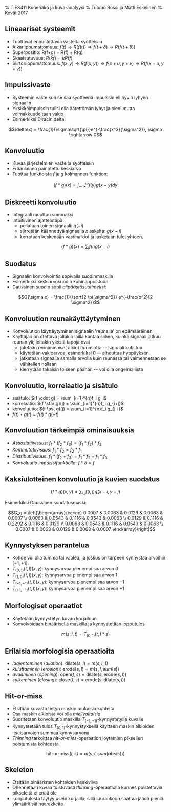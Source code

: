 % TIES411 Konenäkö ja kuva-analyysi
% Tuomo Rossi ja Matti Eskelinen
% Kevät 2017

## Lineaariset systeemit

* Tuottavat ennustettavia vasteita syötteisiin
* Aikariippumattomuus:
  $f(t) \rightarrow R(f(t)) \Rightarrow f(t+\delta) \rightarrow R(f(t+\delta))$
* Superpositio: R(f+g) = R(f) + R(g)
* Skaalautuvuus: $R(kf) = kR(f)$
* Siirtoriippumattomuus:
  $f(x,y) \rightarrow R(f(x,y)) \Rightarrow  f(x+u,y+v) \rightarrow R(f(x+u,y+v))$

## Impulssivaste

* Systeemin vaste kun se saa syötteenä impulssin eli hyvin lyhyen signaalin
* Yksikköimpulssin tulisi olla äärettömän lyhyt ja pieni mutta voimakkuudeltaan
  vakio
* Esimerkiksi Diracin delta:

$$\delta(x) = \frac{1}{\sigma\sqrt{\pi}}e^{-\frac{x^2}{\sigma^2}},
  \sigma \rightarrow 0$$

## Konvoluutio

* Kuvaa järjestelmien vasteita syötteisiin
* Eräänlainen painotettu keskiarvo
* Tuottaa funktioista $f$ ja $g$ kolmannen funktion:

$$(f \ast g)(x) = \int_{-\infty}^{\infty}f(y)g(x-y)dy$$

## Diskreetti konvoluutio

* Integraali muuttuu summaksi
* Intuitiivinen ajattelutapa:
    - peilataan toinen signaali: $g(-i)$
    - siirretään käännettyä signaalia $x$ askelta: $g(x-i)$
    - kerrotaan keskenään vastinalkiot ja lasketaan tulot yhteen.

$$(f \ast g)(x) = \sum_{i}f(i) g(x-i)$$

## Suodatus

* Signaalin konvolvointia sopivalla suodinmaskilla
* Esimerkiksi keskiarvosuodin kohinanpoistoon
* Gaussinen suodin sopii *alipäästösuotimeksi*:

$$G(\sigma,x) = \frac{1}{\sqrt{2 \pi \sigma^2}} e^{-\frac{x^2}{2 \sigma^2}}$$

## Konvoluution reunakäyttäytyminen

* Konvoluution käyttäytyminen signaalin 'reunalla' on epämääräinen
* Käyttäjän on otettava jollakin lailla kantaa siihen, kuinka signaali jatkuu
  reunan yli; joitakin yleisiä tapoja ovat
    - jätetään reunimmaiset alkiot huomiotta -- signaali kutistuu
    - käytetään vakioarvoa, esimerkiksi $0$ -- aiheuttaa hyppäyksen
    - jatketaan signaalia samalla arvolla kuin reunassa tai vaimennetaan se
      vähitellen nollaan
    - kierrytään takaisin toiseen päähän -- voi olla ongelmallista

## Konvoluutio, korrelaatio ja sisätulo

* sisätulo: $(f \cdot g) = \sum_{i=1}^{n}f_i g_i$
* korrelaatio: $(f \star g)(j) = \sum_{i=1}^{n}f_i g_{i+j}$
* konvoluutio: $(f \ast g)(j) = \sum_{i=1}^{n}f_i g_{j-i}$
* $f(t) \star g(t) = f(t) \ast g(-t)$

## Konvoluution tärkeimpiä ominaisuuksia

* *Assosiatiivisuus*:  $f_1 \ast (f_2 \ast f_3) = (f_1 \ast f_2) \ast f_3$
* *Kommutatiivisuus*:  $f_1 \ast f_2 = f_2 \ast f_1$
* *Distributiivisuus*: $f_1 \ast (f_2+f_3) = f_1 \ast f_2 + f_1 \ast f_3$
* *Konvoluutio impulssifunktiolla*: $f \ast \delta = f$

## Kaksiulotteinen konvoluutio ja kuvien suodatus

$$(f \ast g)(x,y) = \sum_{i,j} f(i,j) g(x-i,y-j)$$

Esimerkiksi Gaussinen suodatusmaski:

$$G_g = \left[\begin{array}{ccccc}
  0.0007 & 0.0063 & 0.0129 & 0.0063 & 0.0007 \\
  0.0063 & 0.0543 & 0.1116 & 0.0543 & 0.0063 \\
  0.0129 & 0.1116 & 0.2292 & 0.1116 & 0.0129 \\
  0.0063 & 0.0543 & 0.1116 & 0.0543 & 0.0063 \\
  0.0007 & 0.0063 & 0.0129 & 0.0063 & 0.0007
  \end{array}\right]$$

## Kynnystyksen parantelua

* Kohde voi olla tumma tai vaalea, ja joskus on tarpeen kynnystää arvoihin
  $[-1,+1]$.
* $T_{(0,1)}\left(t,I\right)(x,y)$: kynnysarvoa pienempi saa arvon $0$
* $T_{(1,0)}\left(t,I\right)(x,y)$: kynnysarvoa pienempi saa arvon $1$
* $T_{(-1,+1)}\left(t,I\right)(x,y)$: kynnysarvoa pienempi saa arvon $-1$
* $T_{(+1,-1)}\left(t,I\right)(x,y)$: kynnysarvoa pienempi saa arvon $+1$

## Morfologiset operaatiot

* Käytetään kynnystetyn kuvan korjailuun
* Konvolvoidaan binäärisellä maskilla ja kynnystetään lopputulos

$$m(s,I,t) = T_{(0,1)}(t,I \ast s)$$

## Erilaisia morfologisia operaatioita

* *laajentaminen* (*dilation*): $\text{dilate}(s,I) = m(s,I,1)$
* *kuluttaminen* (*erosion*): $\text{erode}(s,I) = m(s,I,sum(s))$
* *avaaminen* (*opening*):
  $\text{open}(f,s) = \text{dilate}(s,\text{erode}(s,I))$
* *sulkeminen* (*closing*):
  $\text{close}(f,s) = \text{erode}(s,\text{dilate}(s,I))$

## Hit-or-miss

* Etsitään kuvasta tietyn maskin mukaisia kohteita
* Osa maskin alkioista voi olla *mielivaltaisia*
* Suoritetaan konvoluutio maskilla $T_{(-1,+1)}$-kynnystetylle kuvalle
* Kynnystetään tulos $T_{(0,1)}$-kynnystyksellä käyttäen maskin alkioiden
  itseisarvojen summaa kynnysarvona
* *Thinning* tarkoittaa *hit-or-miss*-operaation löytämien pikselien poistamista
  kohteesta

$$\text{hit-or-miss}(I,s) = m(s,I,sum(abs(s)))$$

## Skeleton

* Etsitään binääristen kohteiden keskiviiva
* Ohennetaan kuvaa toistuvasti *thinning*-operaatiolla kunnes poistettavia
  pikseleitä ei enää ole
* Lopputulosta täytyy usein korjailla, sillä luurankoon saattaa jäädä pieniä
  ylimääräisiä haarakkeita
